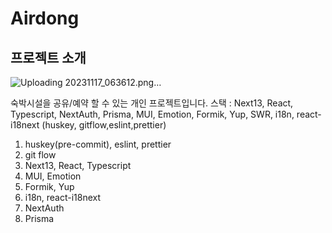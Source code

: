 # Airdong

## 프로젝트 소개
![Uploading 20231117_063612.png…]()

숙박시설을 공유/예약 할 수 있는 개인 프로젝트입니다.
스택 : Next13, React, Typescript, NextAuth, Prisma, MUI, Emotion, Formik, Yup, SWR, i18n, react-i18next
(huskey, gitflow,eslint,prettier)

1. huskey(pre-commit), eslint, prettier
2. git flow
3. Next13, React, Typescript
4. MUI, Emotion
5. Formik, Yup
6. i18n, react-i18next
7. NextAuth
8. Prisma
